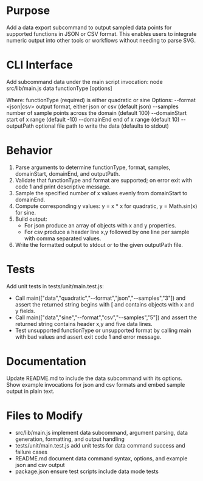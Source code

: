 # Purpose
Add a data export subcommand to output sampled data points for supported functions in JSON or CSV format. This enables users to integrate numeric output into other tools or workflows without needing to parse SVG.

# CLI Interface
Add subcommand data under the main script invocation:
node src/lib/main.js data functionType [options]

Where:
  functionType (required) is either quadratic or sine
  Options:
    --format <json|csv>    output format, either json or csv (default json)
    --samples <number>     number of sample points across the domain (default 100)
    --domainStart <number> start of x range (default -10)
    --domainEnd <number>   end of x range (default 10)
    --outputPath <path>    optional file path to write the data (defaults to stdout)

# Behavior
1. Parse arguments to determine functionType, format, samples, domainStart, domainEnd, and outputPath.
2. Validate that functionType and format are supported; on error exit with code 1 and print descriptive message.
3. Sample the specified number of x values evenly from domainStart to domainEnd.
4. Compute corresponding y values: y = x * x for quadratic, y = Math.sin(x) for sine.
5. Build output:
   - For json produce an array of objects with x and y properties.
   - For csv produce a header line x,y followed by one line per sample with comma separated values.
6. Write the formatted output to stdout or to the given outputPath file.

# Tests
Add unit tests in tests/unit/main.test.js:
- Call main(["data","quadratic","--format","json","--samples","3"]) and assert the returned string begins with [ and contains objects with x and y fields.
- Call main(["data","sine","--format","csv","--samples","5"]) and assert the returned string contains header x,y and five data lines.
- Test unsupported functionType or unsupported format by calling main with bad values and assert exit code 1 and error message.

# Documentation
Update README.md to include the data subcommand with its options. Show example invocations for json and csv formats and embed sample output in plain text.

# Files to Modify
- src/lib/main.js implement data subcommand, argument parsing, data generation, formatting, and output handling
- tests/unit/main.test.js add unit tests for data command success and failure cases
- README.md document data command syntax, options, and example json and csv output
- package.json ensure test scripts include data mode tests